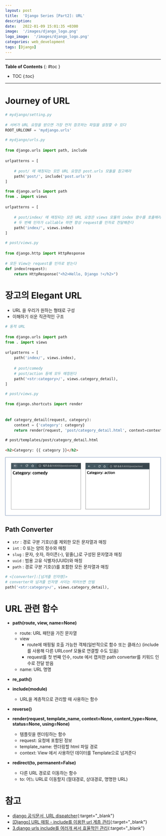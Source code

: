 ```yaml
---
layout: post
title:  'Django Series [Part2]: URL'
description: 
date:   2022-01-09 15:01:35 +0300
image:  '/images/django_logo.png'
logo_image:  '/images/django_logo.png'
categories: web_development
tags: [Django]
---
```

---

**Table of Contents**
{: #toc }
*  TOC
{:toc}

---

# Journey of URL

```py
# mydjango/setting.py

# 서버가 URL 요청을 받으면 가장 먼저 참조하는 파일을 설정할 수 있다
ROOT_URLCONF = 'mydjango.urls'
```

```py
# mydjango/urls.py

from django.urls import path, include

urlpatterns = [

    # post/ 에 매칭되는 모든 URL 요청은 post.urls 모듈을 참고해라
    path('post/', include('post.urls'))
]
```

```py
from django.urls import path
from . import views

urlpatterns = [

    # post/index/ 에 매칭되는 모든 URL 요청은 views 모듈의 index 함수를 호출해라
    # 두 번째 인자가 callable 하면 항상 request를 인자로 전달해준다
    path('index/', views.index)
]
```

```py
# post/views.py

from django.http import HttpResponse

# 모든 View는 request를 인자로 받는다
def index(request):
    return HttpResponse("<h2>Hello, Django !</h2>")
```

# 장고의 Elegant URL

- URL 을 우리가 원하는 형태로 구성
- 이해하기 쉬운 직관적인 구조

```py
# 동적 URL

from django.urls import path
from . import views

urlpatterns = [
    path('index/', views.index),

    # post/comedy
    # post/action 등에 모두 매칭된다
    path('<str:category>/', views.category_detail),
]
```

```py
# post/views.py

from django.shortcuts import render


def category_detail(request, category):
    context = {'category': category}
    return render(request, 'post/category_detail.html', context=context)
```

```html
# post/templates/post/category_detail.html

<h2>Category: {{ category }}</h2>
```

![](/images/django_3.png)

## Path Converter

- `str` : 경로 구분 기호(/)를 제외한 모든 문자열과 매칭
- `int` : 0 또는 양의 정수와 매칭
- `slug` : 문자, 숫자, 하이픈(-), 밑줄(_)로 구성된 문자열과 매칭
- `uuid` : 범용 고유 식별자(UUID)와 매칭
- `path` : 경로 구분 기호(/)를 포함한 모든 문자열과 매칭

```py
# <[converter]:[넘겨줄 인자명]>
# converter와 넘겨줄 인자명 사이는 띄어쓰면 안됨
path('<str:category>/', views.category_detail),
```

# URL 관련 함수

- **path(route, view, name=None)**
  - route: URL 패턴을 가진 문자열
  - view
    - route에 매핑될 호출 가능한 객체(일반적으로 함수 또는 클래스) (include를 사용해 다른 URLconf 모듈로 연결할 수도 있음)
    - request를 첫 번째 인수, route 에서 캡처한 path converter를 키워드 인수로 전달 받음
  - name: URL 명명

- **re_path()**

- **include(module)**
  - URL을 계층적으로 관리할 때 사용하는 함수

- **reverse()**

- **render(request, template_name, context=None, content_type=None, status=None, using=None)**
  - 템플릿을 렌더링하는 함수
  - request: 요청에 포함된 정보
  - template_name: 렌더링할 html 파일 경로
  - context: View 에서 사용하던 데이터를 Template으로 넘겨준다
  
- **redirect(to, permanent=False)**
  - 다른 URL 경로로 이동하는 함수
  - to: 어느 URL로 이동할지 (절대경로, 상대경로, 명명한 URL)

# 참고

- [django 공식문서, URL dispatcher](https://docs.djangoproject.com/en/4.1/topics/http/urls/){:target="_blank"}
- [[Django] URL 매핑 - include를 이용한 url 계층 관리](https://danhandev.tistory.com/entry/Django-URL-%EB%A7%A4%ED%95%91-include%EB%A5%BC-%EC%9D%B4%EC%9A%A9%ED%95%9C-url-%EA%B3%84%EC%B8%B5-%EA%B4%80%EB%A6%AC){:target="_blank"}
- [3.django urls include를 여러개 써서 효율적인 관리](https://velog.io/@ddusi/django-2){:target="_blank"}
